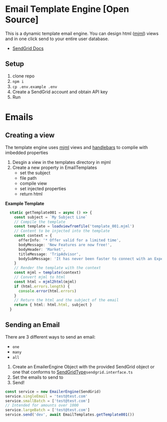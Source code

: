 # Email Template Engine [Open Source]

This is a dynamic template email engine. You can design html ([mjml](https://mjml.io)) views and in one click send to your entire user database.

- [SendGrid Docs](https://www.twilio.com/docs/sendgrid/for-developers?_gl=1*clryzh*_gcl_au*MTI1NzQzNjQ1My4xNzI3OTQ2MTY2*_ga*NDY5MDcxMTY4LjE3Mjc5NDYxNjc.*_ga_8W5LR442LD*MTcyNzk0NjE2Ny4xLjEuMTcyNzk0NzgzNC4wLjAuMA..)

## Setup

1. clone repo
2. `npm i`
3. `cp .env.example .env`
4. Create a SendGrid account and obtain API key
5. Run

# Emails

## Creating a view

The template engine uses [mjml](https://mjml.io) views and [handlebars](https://handlebarsjs.com) to complie with imbedded properties

1. Desgin a view in the templates directory in mjml
2. Create a new property in EmailTemplates
   - set the subject
   - file path
   - compile view
   - set injected properties
   - return html

**Example Template**

```ts
  static getTemplate001 = async () => {
    const subject = `My Subject Line`
    // Compile the template
    const template = loadviewfromfile('template_001.mjml')
    // Content to be injected into the template
    const context = {
      offerInfo: '* Offer valid for a limited time',
      bodyMessage: 'New Features are now free!',
      bodyHeader: 'Market',
      titleMessage: 'TripAdvisor',
      bodySubMessage: 'It has never been faster to connect with an Expert',
    }
    // Render the template with the context
    const mjml = template(context)
    // Convert mjml to html
    const html = mjml2html(mjml)
    if (html.errors.length) {
      console.error(html.errors)
    }
    // Return the html and the subject of the email
    return { html: html.html, subject }
  }
```

## Sending an Email

There are 3 different ways to send an email:

- `one`
- `many`
- `all`

1. Create an EmailerEngine Object with the provided SendGrid object or one that conforms to [SendGridType](/Users/devboi/GitHub/emailer-template-engine/src/model/sendgrid.interface.ts)`sendgrid.interface.ts`
2. Set the emails to send to
3. Send!

```ts
const service = new EmailerEngine(SendGrid)
service.singleEmail = 'test@test.com'
service.smallBatch = ['test@test.com']
// Intended for amounts over 1000
service.largeBatch = ['test@test.com']
service.send('dev', await EmailTemplates.getTemplate001())
```
